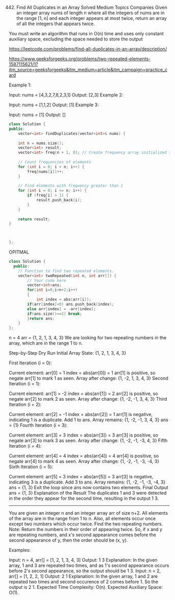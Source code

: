 442. Find All Duplicates in an Array
Solved
Medium
Topics
Companies
Given an integer array nums of length n where all the integers of nums are in the range [1, n] and each integer appears at most twice, return an array of all the integers that appears twice.

You must write an algorithm that runs in O(n) time and uses only constant auxiliary space, excluding the space needed to store the output

 https://leetcode.com/problems/find-all-duplicates-in-an-array/description/

 https://www.geeksforgeeks.org/problems/two-repeated-elements-1587115621/1?itm_source=geeksforgeeks&itm_medium=article&itm_campaign=practice_card

Example 1:

Input: nums = [4,3,2,7,8,2,3,1]
Output: [2,3]
Example 2:

Input: nums = [1,1,2]
Output: [1]
Example 3:

Input: nums = [1]
Output: []

```cpp
class Solution {
public:
    vector<int> findDuplicates(vector<int>& nums) {
     
    int n = nums.size();
    vector<int> result;
    vector<int> freq(n + 1, 0); // Create frequency array initialized to 0
    
    // Count frequencies of elements
    for (int i = 0; i < n; i++) {
        freq[nums[i]]++;
    }
    
    // Find elements with frequency greater than 1
    for (int i = 0; i <= n; i++) {
        if (freq[i] > 1) {
            result.push_back(i);
        }
    }
    
    return result;
}


    
};

```

OPITMAL 

```cpp
class Solution {
  public:
    // Function to find two repeated elements.
    vector<int> twoRepeated(int n, int arr[]) {
        // Your code here
        vector<int>ans;
        for(int i=0;i<n+2;i++)
        {
            int index = abs(arr[i]);
        if(arr[index]<0) ans.push_back(index);
        else arr[index] = -arr[index];
        if(ans.size()==2) break;
        }return ans;
    }
};

```

n = 4
arr = {1, 2, 1, 3, 4, 3}
We are looking for two repeating numbers in the array, which are in the range 1 to n.

Step-by-Step Dry Run
Initial Array State: {1, 2, 1, 3, 4, 3}

First Iteration (i = 0):

Current element: arr[0] = 1
index = abs(arr[0]) = 1
arr[1] is positive, so negate arr[1] to mark 1 as seen.
Array after change: {1, -2, 1, 3, 4, 3}
Second Iteration (i = 1):

Current element: arr[1] = -2
index = abs(arr[1]) = 2
arr[2] is positive, so negate arr[2] to mark 2 as seen.
Array after change: {1, -2, -1, 3, 4, 3}
Third Iteration (i = 2):

Current element: arr[2] = -1
index = abs(arr[2]) = 1
arr[1] is negative, indicating 1 is a duplicate.
Add 1 to ans.
Array remains: {1, -2, -1, 3, 4, 3}
ans = {1}
Fourth Iteration (i = 3):

Current element: arr[3] = 3
index = abs(arr[3]) = 3
arr[3] is positive, so negate arr[3] to mark 3 as seen.
Array after change: {1, -2, -1, -3, 4, 3}
Fifth Iteration (i = 4):

Current element: arr[4] = 4
index = abs(arr[4]) = 4
arr[4] is positive, so negate arr[4] to mark 4 as seen.
Array after change: {1, -2, -1, -3, -4, 3}
Sixth Iteration (i = 5):

Current element: arr[5] = 3
index = abs(arr[5]) = 3
arr[3] is negative, indicating 3 is a duplicate.
Add 3 to ans.
Array remains: {1, -2, -1, -3, -4, 3}
ans = {1, 3}
Exit the loop since ans now contains two elements.
Final Output
ans = {1, 3}
Explanation of the Result
The duplicates 1 and 3 were detected in the order they appear for the second time, resulting in the output 1 3.

---


You are given an integer n and an integer array arr of size n+2. All elements of the array are in the range from 1 to n. Also, all elements occur once except two numbers which occur twice. Find the two repeating numbers.
Note: Return the numbers in their order of appearing twice. So, if x and y are repeating numbers, and x's second appearance comes before the second appearance of y, then the order should be (x, y).

Examples:

Input: n = 4, arr[] = [1, 2, 1, 3, 4, 3]
Output: 1 3
Explanation: In the given array, 1 and 3 are repeated two times, and as 1's second appearance occurs before 2's second appearance, so the output should be 1 3.
Input: n = 2, arr[] = [1, 2, 2, 1]
Output: 2 1
Explanation: In the given array, 1 and 2 are repeated two times and second occurence of 2 comes before 1. So the output is 2 1.
Expected Time Complexity: O(n).
Expected Auxiliary Space: O(1). 



